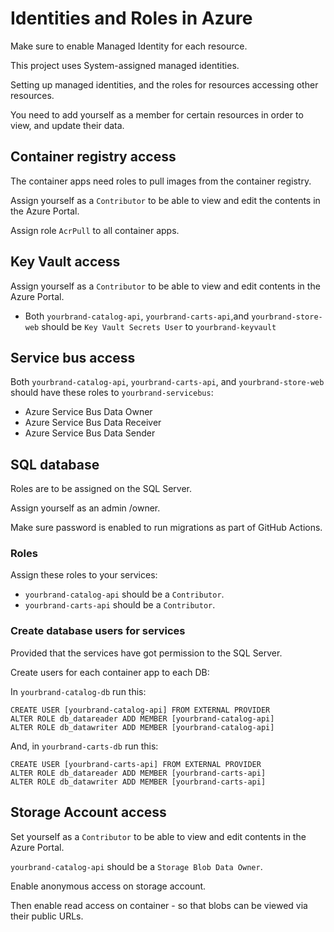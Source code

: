 # Identities and Roles in Azure

Make sure to enable Managed Identity for each resource. 

This project uses System-assigned managed identities.

Setting up managed identities, and the roles for resources accessing other resources.

You need to add yourself as a member for certain resources in order to view, and update their data.

## Container registry access

The container apps need roles to pull images from the container registry.

Assign yourself as a ``Contributor`` to be able to view and edit the contents in the Azure Portal.

Assign role ``AcrPull`` to all container apps.

## Key Vault access

Assign yourself as a ``Contributor`` to be able to view and edit contents in the Azure Portal.

*  Both ``yourbrand-catalog-api``, ``yourbrand-carts-api``,and ``yourbrand-store-web`` should be ``Key Vault Secrets User`` to ``yourbrand-keyvault``

## Service bus access

Both ``yourbrand-catalog-api``, ``yourbrand-carts-api``, and ``yourbrand-store-web`` should have these roles to ``yourbrand-servicebus``:

* Azure Service Bus Data Owner
* Azure Service Bus Data Receiver
* Azure Service Bus Data Sender

## SQL database

Roles are to be assigned on the SQL Server.

Assign yourself as an admin /owner.

Make sure password is enabled to run migrations as part of GitHub Actions.

### Roles

Assign these roles to your services:

* ``yourbrand-catalog-api`` should be a ``Contributor``.
* ``yourbrand-carts-api`` should be a ``Contributor``.

### Create database users for services

Provided that the services have got permission to the SQL Server.

Create users for each container app to each DB:

In ``yourbrand-catalog-db`` run this:

```
CREATE USER [yourbrand-catalog-api] FROM EXTERNAL PROVIDER
ALTER ROLE db_datareader ADD MEMBER [yourbrand-catalog-api]
ALTER ROLE db_datawriter ADD MEMBER [yourbrand-catalog-api]
```

And, in ``yourbrand-carts-db`` run this:

```
CREATE USER [yourbrand-carts-api] FROM EXTERNAL PROVIDER
ALTER ROLE db_datareader ADD MEMBER [yourbrand-carts-api]
ALTER ROLE db_datawriter ADD MEMBER [yourbrand-carts-api]
```

## Storage Account access

Set yourself as a ``Contributor`` to be able to view and edit contents in the Azure Portal.

``yourbrand-catalog-api`` should be a ``Storage Blob Data Owner``.

Enable anonymous access on storage account.

Then enable read access on container - so that blobs can be viewed via their public URLs.
